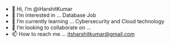 - 👋 Hi, I’m @iHarshitKumar
- 👀 I’m interested in ... Database Job
- 🌱 I’m currently learning ... Cybersecurity and Cloud technology
- 💞️ I’m looking to collaborate on ... 
- 📫 How to reach me ... itsharshitkumar@gmail.com

<!---
iHarshitKumar/iHarshitKumar is a ✨ special ✨ repository because its `README.md` (this file) appears on your GitHub profile.
You can click the Preview link to take a look at your changes.
--->
